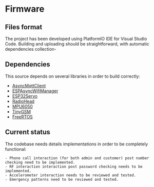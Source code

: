 # Firmware


## Files format

The project has been developed using PlatformIO IDE for Visual Studio Code.
Building and uploading should be straightforward, with automatic dependencies collection-


## Dependencies

This source depends on several libraries in order to build correctly:

- [AsyncMqttClient](https://github.com/marvinroger/async-mqtt-client) 
- [ESPAsyncWifiManager](https://github.com/alanswx/ESPAsyncWiFiManager)
- [ESP32Servo](https://github.com/jkb-git/ESP32Servo)
- [RadioHead](https://github.com/PaulStoffregen/RadioHead)
- [MPU6050](https://github.com/ElectronicCats/mpu6050)
- [TinyGSM](https://github.com/vshymanskyy/TinyGSM)
- [FreeRTOS](https://www.freertos.org/)   


## Current status

The codebase needs details implementations in order to be completely functional:

    - Phone call interaction (for both admin and customer) post number checking need to be implemented.
    - RF interaction interaction post password checking needs to be implemented.
    - Accelerometer interaction needs to be reviewed and tested.
    - Emergency patterns need to be reviewed and tested. 

